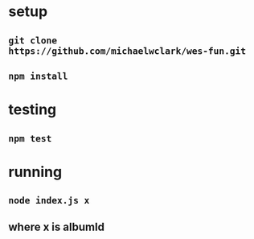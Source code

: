 # setup
## `git clone https://github.com/michaelwclark/wes-fun.git`
## `npm install`


# testing
## `npm test`


# running
## `node index.js x`
##  where x is albumId

